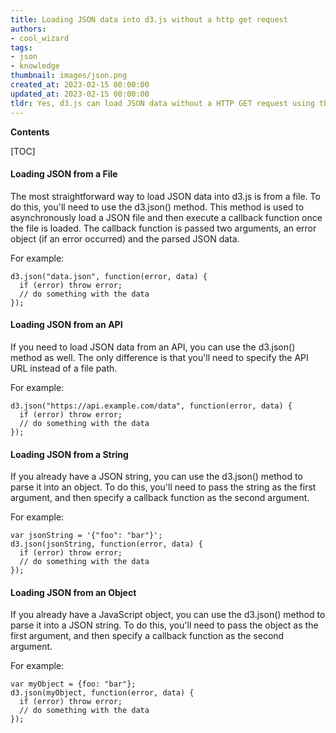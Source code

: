 ```yaml
---
title: Loading JSON data into d3.js without a http get request
authors:
- cool_wizard
tags:
- json
- knowledge
thumbnail: images/json.png
created_at: 2023-02-15 00:00:00
updated_at: 2023-02-15 00:00:00
tldr: Yes, d3.js can load JSON data without a HTTP GET request using the d3.json() method.
---
```


**Contents**

[TOC]

#### Loading JSON from a File

The most straightforward way to load JSON data into d3.js is from a file. To do this, you'll need to use the d3.json() method. This method is used to asynchronously load a JSON file and then execute a callback function once the file is loaded. The callback function is passed two arguments, an error object (if an error occurred) and the parsed JSON data.

For example:

```
d3.json("data.json", function(error, data) {
  if (error) throw error;
  // do something with the data
});
```

#### Loading JSON from an API

If you need to load JSON data from an API, you can use the d3.json() method as well. The only difference is that you'll need to specify the API URL instead of a file path.

For example:

```
d3.json("https://api.example.com/data", function(error, data) {
  if (error) throw error;
  // do something with the data
});
```

#### Loading JSON from a String

If you already have a JSON string, you can use the d3.json() method to parse it into an object. To do this, you'll need to pass the string as the first argument, and then specify a callback function as the second argument.

For example:

```
var jsonString = '{"foo": "bar"}';
d3.json(jsonString, function(error, data) {
  if (error) throw error;
  // do something with the data
});
```

#### Loading JSON from an Object

If you already have a JavaScript object, you can use the d3.json() method to parse it into a JSON string. To do this, you'll need to pass the object as the first argument, and then specify a callback function as the second argument.

For example:

```
var myObject = {foo: "bar"};
d3.json(myObject, function(error, data) {
  if (error) throw error;
  // do something with the data
});
```

